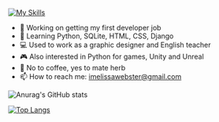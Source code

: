 ### 



[![My Skills](https://skills.thijs.gg/icons?i=py,html,css,django,vscode,sqlite)](https://skills.thijs.gg)



- 🔭 Working on getting my first developer job
- 🌱 Learning Python, SQLite, HTML, CSS, Django
- 💻 Used to work as a graphic designer and English teacher
- 🎮 Also interested in Python for games, Unity and Unreal
- 🧉 No to coffee, yes to mate herb   
- 📫 How to reach me: imelissawebster@gmail.com

![Anurag's GitHub stats](https://github-readme-stats.vercel.app/api?username=melissawebster&show_icons=true&theme=prussian)<p></p>
[![Top Langs](https://github-readme-stats.vercel.app/api/top-langs/?username=melissawebster&layout=compact)](https://github.com/anuraghazra/github-readme-stats)
